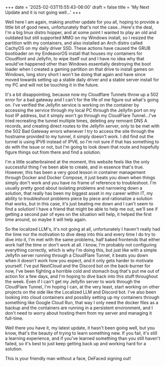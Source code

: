 +++
date = '2025-02-03T15:55:43-06:00'
draft = false
title = 'My Next Update and it is not going well...'
+++

Well here I am again, making another update for you all, hoping to provide a little bit of good news, unfortunately that's not the case...Here's the deal, I'm a big linux distro hopper, and at some point I wanted to play an old and outdated but still supported MMO on my Windows install, so I resized the partition with my containers, and also installed an Arch distro called CachyOS on my daily driver SSD. These actions have caused the GRUB bootloader on my EndeavorOS install that houses my containers for Cloudflont and Jellyfin, to wipe itself out and I have no idea why that would've happened other than Windows essentially destroying the boot loader when I created a gaming partition on that drive to install games on Windows, long story short I won't be doing that again and have since moved towards setting up a stable daily driver and a stable server install for my PC and will not be touching it in the future.

 It's a bit disappointing, because now my Cloudflare Tunnels throw up a 502 error for a bad gateway and I can't for the life of me figure out what's going on. I've verified the Jellyfin service is working on the container by accessing the service through my local PC through the Jellyfin port on my host IP address, but it simply won't go through my CloudFlare Tunnel...I've tried recreating the tunnel multiple times, deleting any remnant DNS A records, and creating direct routes to the Jellyfin server, only to be met with the 502 Bad Gateway errors whenever I try to access the site through the hostname provided to my tunnel, it simply doesn't work. I did find out the tunnel is using IPV6 instead of IPV6, so I'm not sure if that has something to do with the issue or not, but I'm going to look down that route and hopefully figure things out from there and find a solution.

 I'm a little scatterbrained at the moment, this website feels like the only successful thing I've been able to create, and in essence that's true. However, this has been a very good lesson in container management through Docker and Docker Compose, it just beats you down when things simply don't work and you have no frame of reference to troubleshoot. I'm usually pretty good about isolating problems and narrowing down a solution, that really has been my biggest asset in my career within IT, my ability to troubleshoot problems piece by piece and rationalize a solution that works, but in this case, it's just beating me down and I can't seem to find a solution! I have a friend that might be able to help me out, we'll see if getting a second pair of eyes on the situation will help, it helped the first time around, so maybe it will help again.

So the localized LLM's, it's not going at all, unfortunately I haven't really had the time nor the motivation to dive deep into this and every time I do try to dive into it, I'm met with the same problems, half baked frontends that either work half the time or don't work at all. I know, I'm probably not configuring everything correctly, which is why I'm doing this, but just like with a simple Jellyfin server running through a CloudFlare Tunnel, it beats you down when it doesn't work how you expect, and it only gets harder to motivate yourself. I've put NextCloud and the Discord bot on the back-burner for now, I've been fighting a horrible cold and stomach bug that's put me out of action for a few days, and I'm hoping to dive back into this stuff throughout the week. Even if I can't get my Jellyfin server to work through the CloudFlare Tunnel, I'm hoping I can, at the very least, start working on other projects on the side like the Localized LLM and Discord bot. I've also been looking into cloud containers and possibly setting up my containers through something like Google Cloud Run, that way I only need the docker files as a backup and the containers are running in a persistent environment, and I don't need to worry about hosting them from my server and managing it full-time.

Well there you have it, my latest update, it hasn't been going well, but you know, that's the beauty of trying to learn something new. If you fail, it's still a learning experience, and if you've learned something than you still haven't failed, so it's best to just keep getting back up and working hard for a solution.

This is your friendly man without a face, DeFaced signing out!
